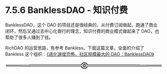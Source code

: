 # 7.5.6 BanklessDAO - 知识付费

BanklessDAO，这个 DAO 的项目还是很经典的，从付费订阅做起，跑通了商业闭环，然后又通过去中心化银行的理念，知识付费的商业模式做起来了 DAO，也帮助了很多人赚到了钱。

RichDAO 的运营思路，有参考 Bankless。下面这篇文章，全面的介绍了 Bankless 这个组织：[《进化速度恐怖，社区规模最大的 DAO：BanklessDAO》](https://mp.weixin.qq.com/s/XxaUvovroow_Gzmq3fNexA)

![](img/d2c5514a55bab876d48116f023b6bdd6.png)